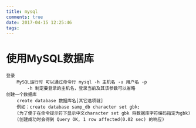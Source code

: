 ```yaml
---
title: mysql
comments: true
date: 2017-04-15 12:25:46
tags:
---
```


# 使用MySQL数据库
	登录
		MySQL运行时 可以通过命令行 mysql -h 主机名 -u 用户名 -p
			-h 制定要登录的主机名，登录当前及其该参数可以省略
	创建一个数据库
		create database 数据库名[其它选项就]
		例如：create database samp_db character set gbk;
		(为了便于在命令提示符下显示中文character set gbk 将数据库字符编码指定为gbk)
		(创建成功时会得到 Query OK, 1 row affected(0.02 sec) 的响应)